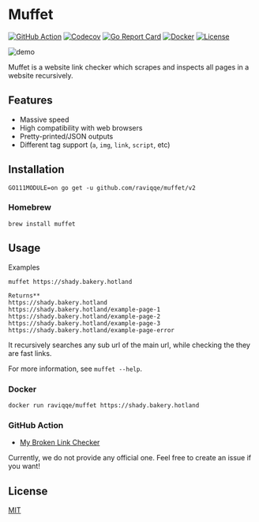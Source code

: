 # Muffet

[![GitHub Action](https://img.shields.io/github/workflow/status/raviqqe/muffet/test?style=flat-square)](https://github.com/raviqqe/muffet/actions)
[![Codecov](https://img.shields.io/codecov/c/github/raviqqe/muffet.svg?style=flat-square)](https://codecov.io/gh/raviqqe/muffet)
[![Go Report Card](https://goreportcard.com/badge/github.com/raviqqe/muffet?style=flat-square)](https://goreportcard.com/report/github.com/raviqqe/muffet)
[![Docker](https://img.shields.io/docker/pulls/raviqqe/muffet?style=flat-square)](https://hub.docker.com/r/raviqqe/muffet)
[![License](https://img.shields.io/github/license/raviqqe/muffet.svg?style=flat-square)](LICENSE)

![demo](img/demo.gif)

Muffet is a website link checker which scrapes and inspects all pages in a
website recursively.

## Features

- Massive speed
- High compatibility with web browsers
- Pretty-printed/JSON outputs
- Different tag support (`a`, `img`, `link`, `script`, etc)

## Installation

```
GO111MODULE=on go get -u github.com/raviqqe/muffet/v2
```

### Homebrew

```
brew install muffet
```

## Usage

Examples 
```
muffet https://shady.bakery.hotland
```
```
Returns**
https://shady.bakery.hotland
https://shady.bakery.hotland/example-page-1
https://shady.bakery.hotland/example-page-2
https://shady.bakery.hotland/example-page-3
https://shady.bakery.hotland/example-page-error
```

It recursively searches any sub url of the main url, while checking the they are fast links.

For more information, see `muffet --help`.



### Docker

```
docker run raviqqe/muffet https://shady.bakery.hotland
```

### GitHub Action

- [My Broken Link Checker](https://github.com/ruzickap/action-my-broken-link-checker)

Currently, we do not provide any official one. Feel free to create an issue if you want!

## License

[MIT](LICENSE)
